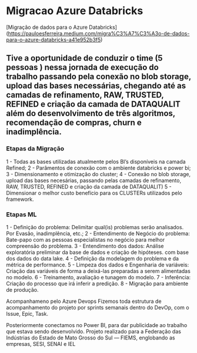# Migracao Azure Databricks
 [Migração de dados para o Azure Databricks] (https://pauloesferreira.medium.com/migra%C3%A7%C3%A3o-de-dados-para-o-azure-databricks-a41e952b3f5)
## Tive a oportunidade de conduzir o time (5 pessoas ) nessa jornada de execução do trabalho passando pela conexão no blob storage, upload das bases necessárias, chegando até as camadas de refinamento, RAW, TRUSTED, REFINED e criação da camada de DATAQUALIT além do desenvolvimento de três algoritmos, recomendação de compras, churn e inadimplência.
### Etapas da Migração
1 - Todas as bases utilizadas atualmente pelos BI’s disponíveis na camada Refined;
2 - Parâmentos de conexão com o ambiente databricks e power bi;
3 - Dimensionamento e otimização do cluster;
4 - Conexão no blob storage, upload das bases necesárias, passando pelas camadas de refinamento, RAW, TRUSTED, REFINED e criação da camada de DATAQUALIT)
5 - Dimensionar o melhor custo benefício para os CLUSTERs utilizados pelo framework.

### Etapas ML
1 - Definição do problema: Delimitar qual(is) problemas serão analisados. Por Evasão, inadimplência, etc.;
2 - Entendimento de Negócio do problema: Bate-papo com as pessoas especialistas no negócio para melhor compreensão do problema.
3 - Entendimento dos dados: Análise exploratória preliminar da base de dados e criação de hipóteses. com base dos dados do data lake.
4 - Definição da modelagem do problema e da métrica de performance.
5 - Limpeza dos dados e Engenharia de variáveis: Criação das variáveis de forma a deixá-las preparadas a serem alimentadas no modelo.
6 - Treinamento, avaliação e tunagem do modelo.
7 - Inferência: Criação do processo que irá inferir a predição.
8 - Migração para ambiente de produção.

Acompanhameno pelo Azure Devops
Fizemos toda estrutura de acompanhamento do projeto por sprints semanais dentro do DevOp, com o Issue, Epic, Task.

Posteriormente conectamos no Power BI, para dar publicidade ao trabalho que estava sendo desenvolvido.
Projeto realizado para a Federação das Indústrias do Estado de Mato Grosso do Sul — FIEMS, englobando as empresas, SESI, SENAI e IEL